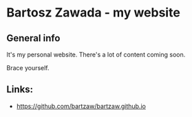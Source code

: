 
# Bartosz Zawada - my website

## General info
It's my personal website. There's a lot of content coming soon.

Brace yourself.

## Links:
* https://github.com/bartzaw/bartzaw.github.io
